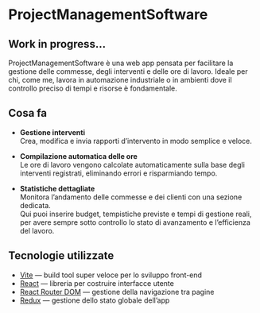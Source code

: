 # ProjectManagementSoftware
## Work in progress...

ProjectManagementSoftware è una web app pensata per facilitare la gestione delle commesse, degli interventi e delle ore di lavoro. Ideale per chi, come me, lavora in automazione industriale o in ambienti dove il controllo preciso di tempi e risorse è fondamentale.

## Cosa fa

- **Gestione interventi**  
  Crea, modifica e invia rapporti d’intervento in modo semplice e veloce.

- **Compilazione automatica delle ore**  
  Le ore di lavoro vengono calcolate automaticamente sulla base degli interventi registrati, eliminando errori e risparmiando tempo.

- **Statistiche dettagliate**  
  Monitora l’andamento delle commesse e dei clienti con una sezione dedicata.  
  Qui puoi inserire budget, tempistiche previste e tempi di gestione reali, per avere sempre sotto controllo lo stato di avanzamento e l’efficienza del lavoro.

## Tecnologie utilizzate

- [Vite](https://vitejs.dev/) — build tool super veloce per lo sviluppo front-end  
- [React](https://reactjs.org/) — libreria per costruire interfacce utente  
- [React Router DOM](https://reactrouter.com/) — gestione della navigazione tra pagine  
- [Redux](https://redux.js.org/) — gestione dello stato globale dell’app
